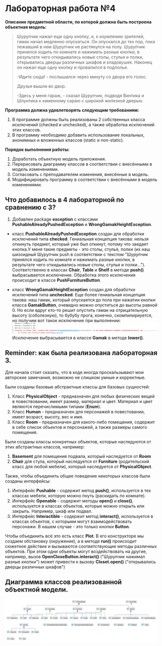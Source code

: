 # Лабораторная работа №4

**Описание предметной области, по которой должна быть построена объектная модель:**

> Шурупчик нажал еще одну кнопку, и, к изумлению зрителей, гамак начал медленно опускаться. Он опускался до тех пор,
> пока лежавший в нем Шурупчик не растянулся на полу.
> Шурупчик принялся ходить по комнате и нажимать разные кнопки, в результате чего откидывались новые столы, стулья и
> полки, открывались дверцы различных шкафов и кладовушек. Наконец он нажал еще одну кнопку и провалился в подполье.
>
> -Идите сюда! - послышался через минуту со двора его голос.
>
> Друзья вышли во двор.
>
> -Здесь у меня гараж, - сказал Шурупчик, подводя Винтика и Шпунтика к каменному сараю с широкой железной дверью.
>
**Программа должна удовлетворять следующим требованиям:**

1. В программе должны быть реализованы 2 собственных класса исключений (checked и unchecked), а также обработка
   исключений этих классов.
2. В программу необходимо добавить использование локальных, анонимных и вложенных классов (static и non-static).

**Порядок выполнения работы:**

1. Доработать объектную модель приложения.
2. Перерисовать диаграмму классов в соответствии с внесёнными в модель изменениями.
3. Согласовать с преподавателем изменения, внесённые в модель.
4. Модифицировать программу в соответствии с внесёнными в модель изменениями.

## Что добавилось в 4 лабораторной по сравнению с 3?

1. Добавлен package **exception** с классами **PushableAlreadyPushedException** и **WrongGamakHeightException**.

* класс **PushableAlreadyPushedException** создан для обработки исключений типа **checked**. Гениальная концепция
  такова:
  нельзя откинуть предмет, который уже был откинут, потому что заедает кнопка.У меня такие предметы - это столы, стулья,
  полки (их наш шизоидный Шурупчик push в соответствии с текстом "Шурупчик принялся ходить по комнате и нажимать разные
  кнопки, в результате чего откидывались новые столы, стулья и полки...").
  Соответственно в классах **Chair**, **Table** и **Shelf** в методе **push()** выбрасывается исключение. Обработка
  этого исключения происходит в классе
  **PushFurnitureButton**.


* класс **WrongGamakHeightException** создан для обработки исключений типа **unchecked**. Еще более гениальная концепция
  такова: наш гамак,
  который опускается до пола при нажатии кнопки класса **GamakButton**, очевидно можно опуститься до высоты равной 0.
  Но если вдруг кто-то решит опустить гамак на отрицательную высоту (соболезную),
  то бубубу прога, конечно, скомпилириуется,
  но получим вот такое исключение при выполнении:
  ![unchecked exception](unchecked_exception.png)
  Исключение выбрасывается в классе **Gamak** в методе **lower()**.

## Reminder: как была реализована лабораторная 3.

Для начала стоит сказать, что в коде иногда проскальзывают мои авторские замечания, возможно не слишком
умные и корректные.

Были созданы базовые абстрактные классы для базовых сущностей:

1. Класс **PhysicalObject** - предназначен для любых физических вещей в повествовании, имеет размер, материал и цвет.
   Материал и цвет являются перечислимыми типами (**Enum**).
2. Класс **Human** - предназначен для персонажей в повестовании, имеет возраст, высоту, вес и имя.
3. Класс **Room** - предназначен для какого-либо помещения, содержит в себе список объектов и персонажей, а также
   размеры самого помещения.

Были созданы классы конкретных объектов, которые наследуются от этих абстрактных классов, например:

1. **Basement** для помещения подвала, который наследуется от **Room**
2. **Chair** для стула, который наследуется от **Furniture** (родительский класс для любой мебели), который наследуется
   от **PhysicalObject**.

Также, чтобы объединить общее поведение некоторых классов были созданы интерфейсы:

1. Интерфейс **Pushable** - содержит метод **push()**, используется в тех классах мебели, которую можно пнуть (раскидать
   по комнате).
2. Интерфейс **Openable** - содержит методы **open()** и **close()**, используется в классах объектов, которые можно
   открыть или закрыть. Например, шкаф или подвал.
3. Интерфейс **Interactible** - содержит метод **interact()**, используется в классах объектов, с которыми могут
   взаимодействовать персонажи. В нашем случае - это только кнопки **Button**.

Чтобы объединить всё это есть класс **Plot**. В его конструкторе мы создаем обстановку (окружение), а в методе **run()**
происходит сюжетное действие и вызываются соответствующие методы различных объектов.
При этом одни объекты могут воздействовать на другие, например, вызов **OpenCloseButton.interact()** ("Шурупчик нажимал
разные кнопки") может привести к вызову **Closet.open()** ("открывались дверцы различных шкафов")

## Диаграмма классов реализованной объектной модели.

![uml image](uml.png)

